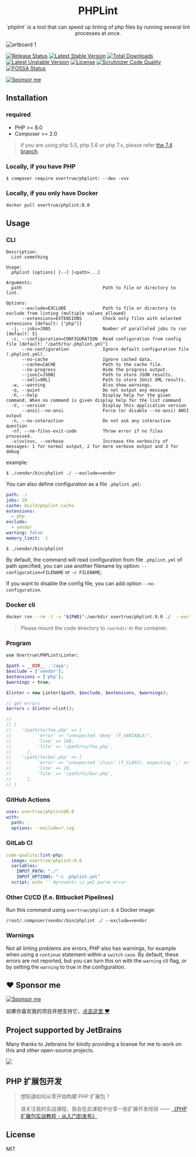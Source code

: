 <h1 align="center">PHPLint</h1>

<p align="center">`phplint` is a tool that can speed up linting of php files by running several lint processes at once.</p>

![artboard 1](https://user-images.githubusercontent.com/1472352/38774811-3f780ab6-40a3-11e8-9a0a-a8d06d2c6463.jpg)

[![Release Status](https://github.com/overtrue/phplint/actions/workflows/build-phar.yml/badge.svg)](https://github.com/overtrue/phplint/actions/workflows/build-phar.yml)
[![Latest Stable Version](https://poser.pugx.org/overtrue/phplint/v/stable.svg)](https://packagist.org/packages/overtrue/phplint) [![Total Downloads](https://poser.pugx.org/overtrue/phplint/downloads.svg)](https://packagist.org/packages/overtrue/phplint) [![Latest Unstable Version](https://poser.pugx.org/overtrue/phplint/v/unstable.svg)](https://packagist.org/packages/overtrue/phplint) [![License](https://poser.pugx.org/overtrue/phplint/license.svg)](https://packagist.org/packages/overtrue/phplint)
[![Scrutinizer Code Quality](https://scrutinizer-ci.com/g/overtrue/phplint/badges/quality-score.png?b=master)](https://scrutinizer-ci.com/g/overtrue/phplint/?branch=master)
[![FOSSA Status](https://app.fossa.io/api/projects/git%2Bgithub.com%2Fovertrue%2Fphplint.svg?type=shield)](https://app.fossa.io/projects/git%2Bgithub.com%2Fovertrue%2Fphplint?ref=badge_shield)

[![Sponsor me](https://github.com/overtrue/overtrue/blob/master/sponsor-me-button-s.svg?raw=true)](https://github.com/sponsors/overtrue)


## Installation

### required
- PHP >= 8.0
- Composer >= 2.0

> if you are using php 5.5, php 5.6 or php 7.x, please refer [the 7.4 branch](https://github.com/overtrue/phplint/tree/7.4). 

### Locally, if you have PHP

```shell
$ composer require overtrue/phplint: --dev -vvv
```

### Locally, if you only have Docker

```
docker pull overtrue/phplint:8.0
```

## Usage

### CLI

```shell
Description:
  Lint something

Usage:
  phplint [options] [--] [<path>...]

Arguments:
  path                               Path to file or directory to lint.

Options:
      --exclude=EXCLUDE              Path to file or directory to exclude from linting (multiple values allowed)
      --extensions=EXTENSIONS        Check only files with selected extensions [default: ["php"]]
  -j, --jobs=JOBS                    Number of paralleled jobs to run [default: 5]
  -c, --configuration=CONFIGURATION  Read configuration from config file [default: "/path/to/.phplint.yml"]
      --no-configuration             Ignore default configuration file (.phplint.yml).
      --no-cache                     Ignore cached data.
      --cache=CACHE                  Path to the cache file.
      --no-progress                  Hide the progress output.
      --json[=JSON]                  Path to store JSON results.
      --xml[=XML]                    Path to store JUnit XML results.
  -w, --warning                      Also show warnings.
  -q, --quiet                        Do not output any message
  -h, --help                         Display help for the given command. When no command is given display help for the list command
  -V, --version                      Display this application version
      --ansi|--no-ansi               Force (or disable --no-ansi) ANSI output
  -n, --no-interaction               Do not ask any interactive question
  -nf, --no-files-exit-code          Throw error if no files processed.
  -v|vv|vvv, --verbose               Increase the verbosity of messages: 1 for normal output, 2 for more verbose output and 3 for debug
```

example:

```shell
$ ./vendor/bin/phplint ./ --exclude=vendor
```

You can also define configuration as a file `.phplint.yml`:

```yaml
path: ./
jobs: 10
cache: build/phplint.cache
extensions:
  - php
exclude:
  - vendor
warning: false
memory_limit: -1
```

```shell
$ ./vendor/bin/phplint
```

By default, the command will read configuration from file `.phplint.yml` of path specified, you can use another filename by option: `--configuration=FILENAME` or `-c FILENAME`;

If you want to disable the config file, you can add option `--no-configuration`.

### Docker cli

```bash
docker run --rm -t -v "${PWD}":/workdir overtrue/phplint:8.0 ./  --exclude=vendor
```

> Please mount the code directory to `/workdir` in the container.

### Program

```php
use Overtrue\PHPLint\Linter;

$path = __DIR__ .'/app';
$exclude = ['vendor'];
$extensions = ['php'];
$warnings = true;

$linter = new Linter($path, $exclude, $extensions, $warnings);

// get errors
$errors = $linter->lint();

//
// [
//    '/path/to/foo.php' => [
//          'error' => "unexpected '$key' (T_VARIABLE)",
//          'line' => 168,
//          'file' => '/path/to/foo.php',
//      ],
//    '/path/to/bar.php' => [
//          'error' => "unexpected 'class' (T_CLASS), expecting ',' or ';'",
//          'line' => 28,
//          'file' => '/path/to/bar.php',
//      ],
// ]
```

### GitHub Actions

```yaml
uses: overtrue/phplint@8.0
with:
  path: .
  options: --exclude=*.log
```

### GitLab CI

```yaml
code-quality:lint-php:
  image: overtrue/phplint:8.0
  variables:
    INPUT_PATH: "./"
    INPUT_OPTIONS: "-c .phplint.yml"
  script: echo '' #prevents ci yml parse error
```

### Other CI/CD (f.e. Bitbucket Pipelines)

Run this command using `overtrue/phplint:8.0` Docker image:

```
/root/.composer/vendor/bin/phplint ./ --exclude=vendor
```

### Warnings

Not all linting problems are errors, PHP also has warnings, for example when using a `continue` statement within a
`switch` `case`. By default, these errors are not reported, but you can turn this on with the `warning` cli flag, or
by setting the `warning` to true in the configuration.

## :heart: Sponsor me 

[![Sponsor me](https://github.com/overtrue/overtrue/blob/master/sponsor-me.svg?raw=true)](https://github.com/sponsors/overtrue)

如果你喜欢我的项目并想支持它，[点击这里 :heart:](https://github.com/sponsors/overtrue)

## Project supported by JetBrains

Many thanks to Jetbrains for kindly providing a license for me to work on this and other open-source projects.

[![](https://resources.jetbrains.com/storage/products/company/brand/logos/jb_beam.svg)](https://www.jetbrains.com/?from=https://github.com/overtrue)


## PHP 扩展包开发

> 想知道如何从零开始构建 PHP 扩展包？
>
> 请关注我的实战课程，我会在此课程中分享一些扩展开发经验 —— [《PHP 扩展包实战教程 - 从入门到发布》](https://learnku.com/courses/creating-package)

## License

MIT

